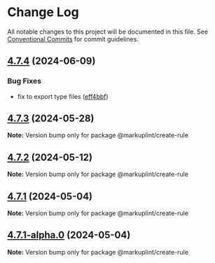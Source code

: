 # Change Log

All notable changes to this project will be documented in this file.
See [Conventional Commits](https://conventionalcommits.org) for commit guidelines.

## [4.7.4](https://github.com/markuplint/markuplint/compare/@markuplint/create-rule@4.7.3...@markuplint/create-rule@4.7.4) (2024-06-09)

### Bug Fixes

- fix to export type files ([eff4bbf](https://github.com/markuplint/markuplint/commit/eff4bbfd127574809dc5e15d7cafe87699758ee0))

## [4.7.3](https://github.com/markuplint/markuplint/compare/@markuplint/create-rule@4.7.2...@markuplint/create-rule@4.7.3) (2024-05-28)

**Note:** Version bump only for package @markuplint/create-rule

## [4.7.2](https://github.com/markuplint/markuplint/compare/@markuplint/create-rule@4.7.1...@markuplint/create-rule@4.7.2) (2024-05-12)

**Note:** Version bump only for package @markuplint/create-rule

## [4.7.1](https://github.com/markuplint/markuplint/compare/@markuplint/create-rule@4.7.1-alpha.0...@markuplint/create-rule@4.7.1) (2024-05-04)

**Note:** Version bump only for package @markuplint/create-rule

## [4.7.1-alpha.0](https://github.com/markuplint/markuplint/compare/@markuplint/create-rule@4.7.0...@markuplint/create-rule@4.7.1-alpha.0) (2024-05-04)

**Note:** Version bump only for package @markuplint/create-rule
